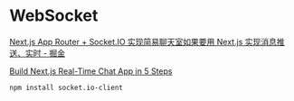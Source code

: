 # WebSocket

[Next.js App Router + Socket.IO 实现简易聊天室如果要用 Next.js 实现消息推送、实时 - 掘金](https://juejin.cn/post/7371423076662493224)

[Build Next.js Real-Time Chat App in 5 Steps](https://nextjsstarter.com/blog/build-nextjs-real-time-chat-app-in-5-steps/)

```bash
npm install socket.io-client
```


